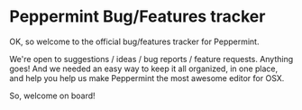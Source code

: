 Peppermint Bug/Features tracker
==========

OK, so welcome to the official bug/features tracker for Peppermint.

We're open to suggestions / ideas / bug reports / feature requests. Anything goes!
And we needed an easy way to keep it all organized, in one place, and help you help us make Peppermint the most awesome editor for OSX.

So, welcome on board!
